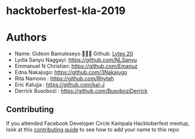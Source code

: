 # hacktoberfest-kla-2019
# Authors

- Name: Gideon Bamuleseyo 👨🏾‍💻 Github: [Lytes 20](https://github.com/lytes20)
- Lydia Sanyu Naggayi: https://github.com/NLSanyu
- Emmanuel N Christian: https://github.com/Emanuz
- Edna Nakajugo: https://github.com/3Nakajugo
- Rita Namono : https://github.com/Rhytah
- Eric Kalujja : https://github.com/kal-J
- Derrick Busobozi : https://github.com/BusoboziDerrick
## Contributing
If you attended Facebook Developer Circle Kampala Hacktoberfest meetup, look at this [contributing guide](Contributing.md) to see how to add your name to this repo
